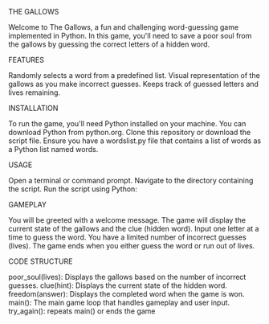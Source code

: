THE GALLOWS

Welcome to The Gallows, a fun and challenging word-guessing game implemented in Python. In this game, you'll need to save a poor soul from the gallows by guessing the correct letters of a hidden word.

FEATURES

Randomly selects a word from a predefined list.
Visual representation of the gallows as you make incorrect guesses.
Keeps track of guessed letters and lives remaining.

INSTALLATION

To run the game, you'll need Python installed on your machine. You can download Python from python.org.
Clone this repository or download the script file.
Ensure you have a wordslist.py file that contains a list of words as a Python list named words.

USAGE

Open a terminal or command prompt.
Navigate to the directory containing the script.
Run the script using Python:

GAMEPLAY

You will be greeted with a welcome message.
The game will display the current state of the gallows and the clue (hidden word).
Input one letter at a time to guess the word.
You have a limited number of incorrect guesses (lives).
The game ends when you either guess the word or run out of lives.

CODE STRUCTURE

poor_soul(lives): Displays the gallows based on the number of incorrect guesses.
clue(hint): Displays the current state of the hidden word.
freedom(answer): Displays the completed word when the game is won.
main(): The main game loop that handles gameplay and user input.
try_again(): repeats main() or ends the game
